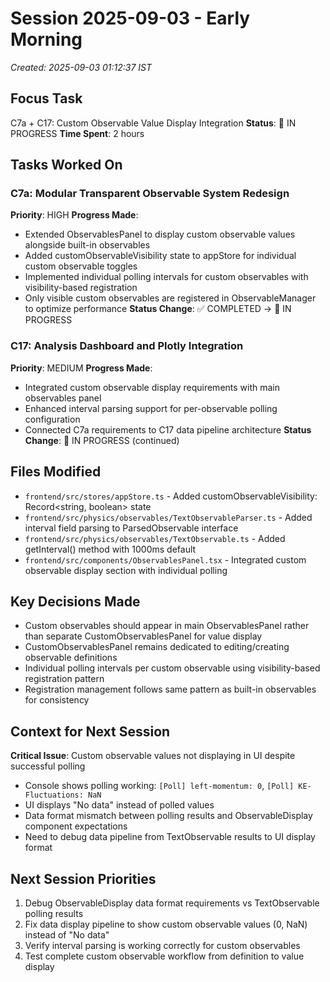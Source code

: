 # Session 2025-09-03 - Early Morning
*Created: 2025-09-03 01:12:37 IST*

## Focus Task
C7a + C17: Custom Observable Value Display Integration
**Status**: 🔄 IN PROGRESS
**Time Spent**: 2 hours

## Tasks Worked On
### C7a: Modular Transparent Observable System Redesign
**Priority**: HIGH
**Progress Made**:
- Extended ObservablesPanel to display custom observable values alongside built-in observables
- Added customObservableVisibility state to appStore for individual custom observable toggles
- Implemented individual polling intervals for custom observables with visibility-based registration
- Only visible custom observables are registered in ObservableManager to optimize performance
**Status Change**: ✅ COMPLETED → 🔄 IN PROGRESS

### C17: Analysis Dashboard and Plotly Integration  
**Priority**: MEDIUM
**Progress Made**:
- Integrated custom observable display requirements with main observables panel
- Enhanced interval parsing support for per-observable polling configuration
- Connected C7a requirements to C17 data pipeline architecture
**Status Change**: 🔄 IN PROGRESS (continued)

## Files Modified
- `frontend/src/stores/appStore.ts` - Added customObservableVisibility: Record<string, boolean> state
- `frontend/src/physics/observables/TextObservableParser.ts` - Added interval field parsing to ParsedObservable interface  
- `frontend/src/physics/observables/TextObservable.ts` - Added getInterval() method with 1000ms default
- `frontend/src/components/ObservablesPanel.tsx` - Integrated custom observable display section with individual polling

## Key Decisions Made
- Custom observables should appear in main ObservablesPanel rather than separate CustomObservablesPanel for value display
- CustomObservablesPanel remains dedicated to editing/creating observable definitions
- Individual polling intervals per custom observable using visibility-based registration pattern
- Registration management follows same pattern as built-in observables for consistency

## Context for Next Session
**Critical Issue**: Custom observable values not displaying in UI despite successful polling
- Console shows polling working: `[Poll] left-momentum: 0`, `[Poll] KE-Fluctuations: NaN` 
- UI displays "No data" instead of polled values
- Data format mismatch between polling results and ObservableDisplay component expectations
- Need to debug data pipeline from TextObservable results to UI display format

## Next Session Priorities
1. Debug ObservableDisplay data format requirements vs TextObservable polling results
2. Fix data display pipeline to show custom observable values (0, NaN) instead of "No data"
3. Verify interval parsing is working correctly for custom observables
4. Test complete custom observable workflow from definition to value display
